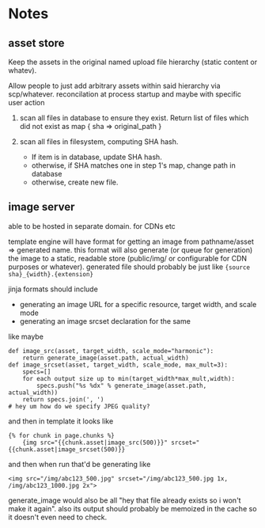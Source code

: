 # Notes

## asset store

Keep the assets in the original named upload file hierarchy (static content or whatev).

Allow people to just add arbitrary assets within said hierarchy via scp/whatever.  reconcilation at process startup and maybe with specific user action

1. scan all files in database to ensure they exist. Return list of files which did not exist as map { sha => original_path }

2. scan all files in filesystem, computing SHA hash.
   * If item is in database, update SHA hash.
   * otherwise, if SHA matches one in step 1's map, change path in database
   * otherwise, create new file.

## image server
able to be hosted in separate domain. for CDNs etc

template engine will have format for getting an image from pathname/asset => generated name. this format will also generate (or queue for generation) the image to a static, readable store (public/img/ or configurable for CDN purposes or whatever). generated file should probably be just like `{source sha}_{width}.{extension}`

jinja formats should include
* generating an image URL for a specific resource, target width, and scale mode
* generating an image srcset declaration for the same

like maybe

    def image_src(asset, target_width, scale_mode="harmonic"):
        return generate_image(asset.path, actual_width)
    def image_srcset(asset, target_width, scale_mode, max_mult=3):
        specs=[]
        for each output size up to min(target_width*max_mult,width):
            specs.push("%s %dx" % generate_image(asset.path, actual_width))
        return specs.join(', ')
    # hey um how do we specify JPEG quality?

and then in template it looks like

    {% for chunk in page.chunks %}
        {img src="{{chunk.asset|image_src(500)}}" srcset="{{chunk.asset|image_srcset(500)}}

and then when run that'd be generating like

    <img src="/img/abc123_500.jpg" srcset="/img/abc123_500.jpg 1x, /img/abc123_1000.jpg 2x">


generate_image would also be all "hey that file already exists so i won't make it again". also its output should probably be memoized in the cache so it doesn't even need to check.

